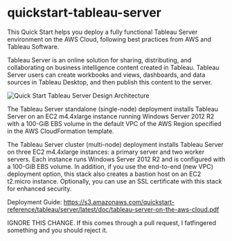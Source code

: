 # quickstart-tableau-server

This Quick Start helps you deploy a fully functional Tableau Server environment on the AWS Cloud, following best practices from AWS and Tableau Software.

Tableau Server is an online solution for sharing, distributing, and collaborating on business intelligence content created in Tableau. Tableau Server users can create workbooks and views, dashboards, and data sources in Tableau Desktop, and then publish this content to the server.

![Quick Start Tableau Server Design Architecture](https://d3ulk6ur3a3ha.cloudfront.net/partner-network/QuickStart/datasheets/tableau-server-architecture-on-aws-cluster.png)

The Tableau Server standalone (single-node) deployment installs Tableau Server on an EC2 m4.4xlarge instance running Windows Server 2012 R2 with a 100-GiB EBS volume in the default VPC of the AWS Region specified in the AWS CloudFormation template.

The Tableau Server cluster (multi-node) deployment installs Tableau Server on three EC2 m4.4xlarge instances: a primary server and two worker servers. Each instance runs Windows Server 2012 R2 and is configured with a 100-GiB EBS volume. In addition, if you use the end-to-end (new VPC) deployment option, this stack also creates a bastion host on an EC2 t2.micro instance. Optionally, you can use an SSL certificate with this stack for enhanced security.


Deployment Guide: https://s3.amazonaws.com/quickstart-reference/tableau/server/latest/doc/tableau-server-on-the-aws-cloud.pdf

IGNORE THIS CHANGE. If this comes through a pull request, I fatfingered something and you should reject it.

